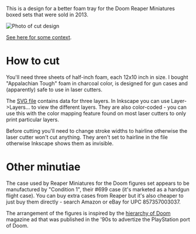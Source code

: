 This is a design for a better foam tray for the Doom Reaper Miniatures boxed
sets that were sold in 2013.

![Photo of cut design](photos/cut-design.jpg)

[See here for some context](https://www.doomworld.com/forum/topic/66283-improving-the-reaper-miniatures-boxed-sets/).

# How to cut

You'll need three sheets of half-inch foam, each 12x10 inch in size. I
bought "Appalachian Tough" foam in charcoal color, is designed for gun cases
and (apparently) safe to use in laser cutters.

The [SVG file](combined.svg) contains data for three layers. In Inkscape you
can use Layer-\>Layers... to view the different layers. They are also
color-coded - you can use this with the color mapping feature found on most
laser cutters to only print particular layers.

Before cutting you'll need to change stroke widths to hairline otherwise
the laser cutter won't cut anything. They aren't set to hairline in the file
otherwise Inkscape shows them as invisible.

# Other minutiae

The case used by Reaper Miniatures for the Doom figures set appears to be
manufactured by "Condition 1", their #699 case (it's marketed as a handgun
flight case). You can buy extra cases from Reaper but it's also cheaper to
just buy them directly - search Amazon or eBay for UPC 857357003037.

The arrangement of the figures is inspired by the
[hierarchy of Doom](https://www.doomworld.com/pageofdoom/graphics/treebig.jpg)
magazine ad that was published in the '90s to advertize the PlayStation port
of Doom.

